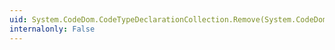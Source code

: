 ```yaml
---
uid: System.CodeDom.CodeTypeDeclarationCollection.Remove(System.CodeDom.CodeTypeDeclaration)
internalonly: False
---
```

